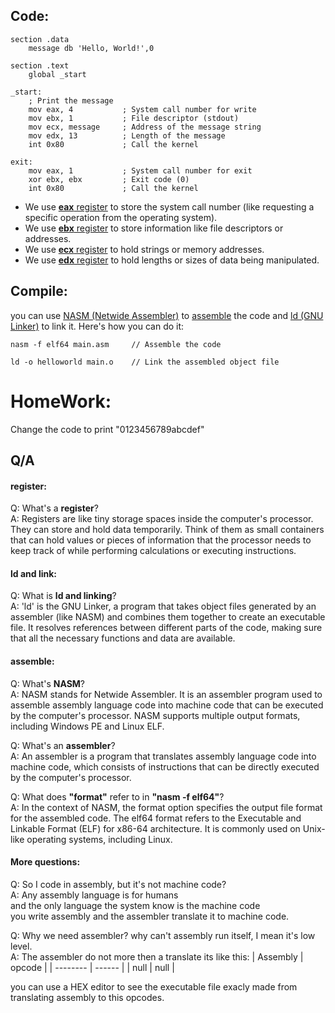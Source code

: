## Code:
```
section .data
    message db 'Hello, World!',0

section .text
    global _start

_start:
    ; Print the message
    mov eax, 4           ; System call number for write
    mov ebx, 1           ; File descriptor (stdout)
    mov ecx, message     ; Address of the message string
    mov edx, 13          ; Length of the message
    int 0x80             ; Call the kernel

exit:
    mov eax, 1           ; System call number for exit
    xor ebx, ebx         ; Exit code (0)
    int 0x80             ; Call the kernel
```
- We use [**eax** register](https://github.com/GrimIrani/EasyAssemblyx64/tree/main/01-HelloWorld#register) to store the system call number (like requesting a specific operation from the operating system).
- We use [**ebx** register](https://github.com/GrimIrani/EasyAssemblyx64/tree/main/01-HelloWorld#register) to store information like file descriptors or addresses.
- We use [**ecx** register](https://github.com/GrimIrani/EasyAssemblyx64/tree/main/01-HelloWorld#register) to hold strings or memory addresses.
- We use [**edx** register](https://github.com/GrimIrani/EasyAssemblyx64/tree/main/01-HelloWorld#register) to hold lengths or sizes of data being manipulated.
## Compile:
you can use [NASM (Netwide Assembler)](https://github.com/GrimIrani/EasyAssemblyx64/tree/main/01-HelloWorld#assemble) to [assemble](https://github.com/GrimIrani/EasyAssemblyx64/tree/main/01-HelloWorld#assemble) the code and [ld (GNU Linker)](https://github.com/GrimIrani/EasyAssemblyx64/tree/main/01-HelloWorld#ld-and-link) to link it. Here's how you can do it:
```
nasm -f elf64 main.asm     // Assemble the code

ld -o helloworld main.o    // Link the assembled object file
```
# HomeWork:
Change the code to print "0123456789abcdef"
## Q/A
#### register:
Q: What's a **register**? </br>
A: Registers are like tiny storage spaces inside the computer's processor. They can store and hold data temporarily. Think of them as small containers that can hold values or pieces of information that the processor needs to keep track of while performing calculations or executing instructions.
#### ld and link:
Q: What is **ld and linking**? </br>
A: 'ld' is the GNU Linker, a program that takes object files generated by an assembler (like NASM) and combines them together to create an executable file. It resolves references between different parts of the code, making sure that all the necessary functions and data are available.
#### assemble:
Q: What's **NASM**? <br/>
A: NASM stands for Netwide Assembler. It is an assembler program used to assemble assembly language code into machine code that can be executed by the computer's processor. NASM supports multiple output formats, including Windows PE and Linux ELF.

Q: What's an **assembler**? </br>
A: An assembler is a program that translates assembly language code into machine code, which consists of instructions that can be directly executed by the computer's processor.

Q: What does **"format"** refer to in **"nasm -f elf64"**? </br>
A: In the context of NASM, the format option specifies the output file format for the assembled code. The elf64 format refers to the Executable and Linkable Format (ELF) for x86-64 architecture. It is commonly used on Unix-like operating systems, including Linux.

#### More questions:
Q: So I code in assembly, but it's not machine code? <br/>
A: Any assembly language is for humans <br/>
and the only language the system know is the machine code <br/>
you write assembly and the assembler translate it to machine code.

Q: Why we need assembler? why can't assembly run itself, I mean it's low level. </br>
A: The assembler do not more then a translate its like this:
| Assembly | opcode |
| -------- | ------ |
| null | null |

you can use a HEX editor to see the executable file exacly made from translating assembly to this opcodes.

